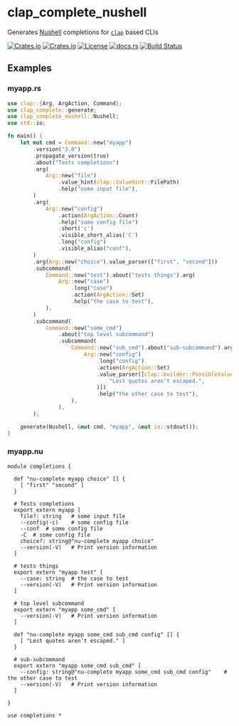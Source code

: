 # clap_complete_nushell

Generates [Nushell](https://github.com/nushell/nushell) completions for [`clap`](https://github.com/clap-rs/clap) based CLIs

[![Crates.io](https://img.shields.io/crates/v/clap_complete_nushell)](https://crates.io/crates/clap_complete_nushell)
[![Crates.io](https://img.shields.io/crates/d/clap_complete_nushell)](https://crates.io/crates/clap_complete_nushell)
[![License](https://img.shields.io/github/license/nibon7/clap_complete_nushell)](LICENSE)
[![docs.rs](https://img.shields.io/docsrs/clap_complete_nushell)](https://docs.rs/clap_complete_nushell)
[![Build Status](https://img.shields.io/github/workflow/status/nibon7/clap_complete_nushell/CI/master)](https://github.com/nibon7/clap_complete_nushell/actions/workflows/ci.yaml?query=branch%3Amaster)

## Examples

### myapp.rs

```rust
use clap::{Arg, ArgAction, Command};
use clap_complete::generate;
use clap_complete_nushell::Nushell;
use std::io;

fn main() {
    let mut cmd = Command::new("myapp")
        .version("3.0")
        .propagate_version(true)
        .about("Tests completions")
        .arg(
            Arg::new("file")
                .value_hint(clap::ValueHint::FilePath)
                .help("some input file"),
        )
        .arg(
            Arg::new("config")
                .action(ArgAction::Count)
                .help("some config file")
                .short('c')
                .visible_short_alias('C')
                .long("config")
                .visible_alias("conf"),
        )
        .arg(Arg::new("choice").value_parser(["first", "second"]))
        .subcommand(
            Command::new("test").about("tests things").arg(
                Arg::new("case")
                    .long("case")
                    .action(ArgAction::Set)
                    .help("the case to test"),
            ),
        )
        .subcommand(
            Command::new("some_cmd")
                .about("top level subcommand")
                .subcommand(
                    Command::new("sub_cmd").about("sub-subcommand").arg(
                        Arg::new("config")
                            .long("config")
                            .action(ArgAction::Set)
                            .value_parser([clap::builder::PossibleValue::new(
                                "Lest quotes aren't escaped.",
                            )])
                            .help("the other case to test"),
                    ),
                ),
        );

    generate(Nushell, &mut cmd, "myapp", &mut io::stdout());
}
```


### myapp.nu

```nu
module completions {

  def "nu-complete myapp choice" [] {
    [ "first" "second" ]
  }

  # Tests completions
  export extern myapp [
    file?: string	# some input file
    --config(-c)	# some config file
    --conf	# some config file
    -C	# some config file
    choice?: string@"nu-complete myapp choice"
    --version(-V)	# Print version information
  ]

  # tests things
  export extern "myapp test" [
    --case: string	# the case to test
    --version(-V)	# Print version information
  ]

  # top level subcommand
  export extern "myapp some_cmd" [
    --version(-V)	# Print version information
  ]

  def "nu-complete myapp some_cmd sub_cmd config" [] {
    [ "Lest quotes aren't escaped." ]
  }

  # sub-subcommand
  export extern "myapp some_cmd sub_cmd" [
    --config: string@"nu-complete myapp some_cmd sub_cmd config"	# the other case to test
    --version(-V)	# Print version information
  ]

}

use completions *
```
